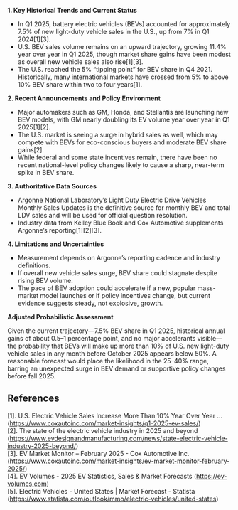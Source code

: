 **1. Key Historical Trends and Current Status**

- In Q1 2025, battery electric vehicles (BEVs) accounted for approximately 7.5% of new light-duty vehicle sales in the U.S., up from 7% in Q1 2024[1][3].
- U.S. BEV sales volume remains on an upward trajectory, growing 11.4% year over year in Q1 2025, though market share gains have been modest as overall new vehicle sales also rise[1][3].
- The U.S. reached the 5% “tipping point” for BEV share in Q4 2021. Historically, many international markets have crossed from 5% to above 10% BEV share within two to four years[1].

**2. Recent Announcements and Policy Environment**

- Major automakers such as GM, Honda, and Stellantis are launching new BEV models, with GM nearly doubling its EV volume year over year in Q1 2025[1][2].
- The U.S. market is seeing a surge in hybrid sales as well, which may compete with BEVs for eco-conscious buyers and moderate BEV share gains[2].
- While federal and some state incentives remain, there have been no recent national-level policy changes likely to cause a sharp, near-term spike in BEV share.

**3. Authoritative Data Sources**

- Argonne National Laboratory’s Light Duty Electric Drive Vehicles Monthly Sales Updates is the definitive source for monthly BEV and total LDV sales and will be used for official question resolution.
- Industry data from Kelley Blue Book and Cox Automotive supplements Argonne’s reporting[1][2][3].

**4. Limitations and Uncertainties**

- Measurement depends on Argonne’s reporting cadence and industry definitions.
- If overall new vehicle sales surge, BEV share could stagnate despite rising BEV volume.
- The pace of BEV adoption could accelerate if a new, popular mass-market model launches or if policy incentives change, but current evidence suggests steady, not explosive, growth.

**Adjusted Probabilistic Assessment**

Given the current trajectory—7.5% BEV share in Q1 2025, historical annual gains of about 0.5–1 percentage point, and no major accelerants visible—the probability that BEVs will make up more than 10% of U.S. new light-duty vehicle sales in any month before October 2025 appears below 50%. A reasonable forecast would place the likelihood in the 25–40% range, barring an unexpected surge in BEV demand or supportive policy changes before fall 2025.

## References

[1]. U.S. Electric Vehicle Sales Increase More Than 10% Year Over Year ... (https://www.coxautoinc.com/market-insights/q1-2025-ev-sales/)  
[2]. The state of the electric vehicle industry in 2025 and beyond (https://www.evdesignandmanufacturing.com/news/state-electric-vehicle-industry-2025-beyond/)  
[3]. EV Market Monitor – February 2025 - Cox Automotive Inc. (https://www.coxautoinc.com/market-insights/ev-market-monitor-february-2025/)  
[4]. EV Volumes - 2025 EV Statistics, Sales & Market Forecasts (https://ev-volumes.com)  
[5]. Electric Vehicles - United States | Market Forecast - Statista (https://www.statista.com/outlook/mmo/electric-vehicles/united-states)